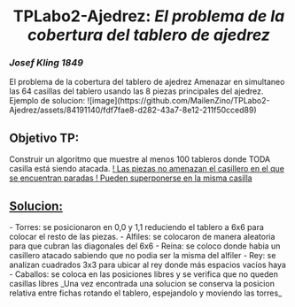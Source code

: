 <h1 align="center"> TPLabo2-Ajedrez: <i> El problema de la cobertura del tablero de ajedrez </i> </h1>

<h3> <i> Josef Kling 1849 </i> </h3>
<u1>El problema de la cobertura del tablero de ajedrez</u1>
Amenazar en simultaneo las 64 casillas del tablero usando las 8 piezas principales del ajedrez.
<h>Ejemplo de solucion:</h>
![image](https://github.com/MailenZino/TPLabo2-Ajedrez/assets/84191140/fdf7fae8-d282-43a7-8e12-211f50cced89)

<h2> Objetivo TP: </h2> 
Construir un algoritmo que muestre al menos 100 tableros donde TODA casilla está siendo atacada.
<u> ! Las piezas no amenazan el casillero en el que se encuentran paradas </u> 
<u> ! Pueden superponerse en la misma casilla </u> 
<h2><a href="[https://www.w3schools.com/](https://docs.google.com/document/d/1G1dqeS-hC3CvVHTod7haPKCv1eacSh86rtbDLmdSSts/edit?usp=sharing)"> Solucion: </a> </h2> 
- Torres: se posicionaron en 0,0 y 1,1  reduciendo el tablero a 6x6 para colocar el resto de las piezas.
- Alfiles: se colocaron de manera aleatoria para que cubran las diagonales del 6x6
- Reina: se coloco donde habia un casillero atacado sabiendo que no podia ser la misma del alfiler
- Rey: se analizan cuadrados 3x3 para ubicar al rey donde más espacios vacíos haya
- Caballos: se coloca en las posiciones libres y se verifica que no queden casillas libres
_Una vez encontrada una solucion se conserva la posicion relativa entre fichas rotando el tablero, espejandolo y moviendo las torres_
